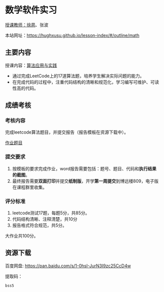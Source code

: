 # 数学软件实习

[授课教师：徐夙](https://hughxusu.github.io/lesson-index/#/c-teacher)、张波

本站网址：https://hughxusu.github.io/lesson-index/#/outline/math

## 主要内容

授课内容：[算法应用与实践](https://hughxusu.github.io/lesson-algorithm/#/) 

* 通过完成LeetCode上的17道算法题，培养学生解决实际问题的能力。
* 在完成代码的过程中，注重代码结构的清晰和规范化，学习编写可维护、可读性高的代码。

## 成绩考核

### 考核内容

完成leetcode算法题目，并提交报告（报告模板在资源下载中）。

[作业题目](/homework/leetcode)

### 提交要求

1. 按模板的要求完成作业，word报告需要包括：题号、题目、代码和**执行结果的截图**。
2. 最终报告需要**双面打印**并提交**纸制版**，开学**第一周提交**到博远楼809，电子版在课程群里收集。

### 评分标准

1. leetcode测试17题，每题5分，共85分。
2. 代码结构清晰、注释清楚，共10分
3. 报告格式符合规范，共5分。

大作业共100分。

## 资源下载

百度网盘: https://pan.baidu.com/s/1-0hsI-JurN3I9zc25CcD4w 

提取码：

```shell
bss5
```

